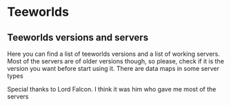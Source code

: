 # Teeworlds
## Teeworlds versions and servers
Here you can find a list of teeworlds versions and a list of working servers.
Most of the servers are of older versions though, so please, check if it is the version you want before start using it.
There are data maps in some server types

Special thanks to Lord Falcon. I think it was him who gave me most of the servers
